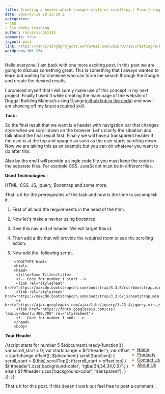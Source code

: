```yaml
---
title: Creating a header which changes style on scrolling | From transparent to colored
date: 2016-07-19 18:26:58 Z
categories:
- CSS
- Six weeks training
author: ranvirsingh1114
comments: true
layout: post
link: https://ranvirsinghprojects.wordpress.com/2016/07/19/creating-a-header-which-changes-style-on-scrolling-from-transparent-to-colored/
wordpress_id: 234
---
```


Hello everyone, I am back with one more exciting post. In this post we are going to discuss something great. This is something that I always wanted to learn but waiting for someone who can force me search through the Google and create the desired results.

I promised myself that I will surely make use of this concept in my next project. Finally I used it while creating the main page of the website of Duggal Building Materials using Django([github link to the code](https://github.com/singh1114/Djangosite)) and now I am showing off my latest acquired skill.

**Task :**

So the final result that we want is a header with navigation bar that changes style when we scroll down on the browser. Let's clarify the situation and talk about the final result first. Finally we will have a transparent header if the user is at the top and opaque as soon as the user starts scrolling down. Now we are taking this as an example but you can do whatever you want to do after this.

Also by the end I will provide a single code file you must keep the code in the separate files. For example CSS, JavaScript must be in different files.

**Used Technologies :**

HTML, CSS, JS, jquery, Bootstrap and some more.

That is it for the prerequisites of the task and now is the time to accomplish it.




  1. First of all add the requirements in the head of the html.


  2. Now let's make a navbar using bootstrap.


  3. Give this nav a id of header. We will target this id.


  4. Then add a div that will provide the required room to see the scrolling action.


  5. Now add the  following script.



```
    <!DOCTYPE html>
    <html>
    <head>
     <title>Some Title</title>
     <!-- Code for number 1 start -->
     <link rel="stylesheet" href="https://maxcdn.bootstrapcdn.com/bootstrap/3.3.6/css/bootstrap.min.css">
     <link rel="stylesheet" href="https://maxcdn.bootstrapcdn.com/bootstrap/3.3.6/js/bootstrap.min.js">
     <a href="https://ajax.googleapis.com/ajax/libs/jquery/1.12.4/jquery.min.js">https://ajax.googleapis.com/ajax/libs/jquery/1.12.4/jquery.min.js</a>
     <link href="https://fonts.googleapis.com/css?family=Ubuntu:400,700" rel="stylesheet">
     <!-- Code for number 1 ends -->
    </head>
    <body>
```










**Your Header**


<ul class="nav navbar-nav" id="nav-list" style="float:right; color: #EA4525;"> <li class="active"><a href="/">Home</a></li> <li><a href="#">Products</a></li> <li><a href="">Contact Us</a></li> <li><a href="">About Us</a></li> </ul> </div> </nav> <!-- Code for number 2 ends --> </div> <!-- Code for number 4 start : height of 2000px is given -->



//script starts for number 5 $(document).ready(function(){ var scroll_start = 0; var startchange = $('#header'); var offset = startchange.offset(); $(document).scroll(function() { scroll_start = $(this).scrollTop(); if(scroll_start > offset.top) { $('#header').css('background-color', 'rgba(34,34,34,0.9)'); } else { $('#header').css('background-color', 'transparent'); } }); }); </body> </html>







That's it for this post. If this doesn't work out feel free to post a comment.
